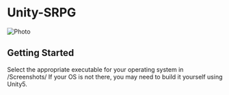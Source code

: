 # Unity-SRPG
![Photo](https://rfdqrq.bn1302.livefilestore.com/y3mKmvV5hViBye1oH7JUTwK4EkT72Pkggp5oPm1MpYULfpph9foydq2I_fmdlkifK7OiWCGhcXsnoBh_sDey2tlX9RqxEj8Ls1Ssm4mzQEok25vYRRlQSRO6XZUjWsHnVwj_LM-yjECZCie6iBIEt-4hr3JMXDSDWUPBYE9FkMER6Q?width=1169&height=571&cropmode=none)

## Getting Started
Select the appropriate executable for your operating system in /Screenshots/
If your OS is not there, you may need to build it yourself using Unity5.
